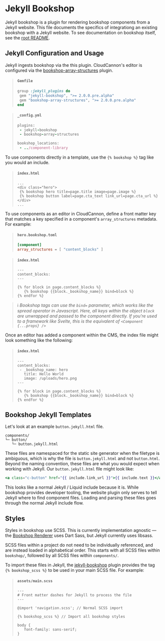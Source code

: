 # Jekyll Bookshop
Jekyll bookshop is a plugin for rendering bookshop components from a Jekyll website.
This file documents the specifics of integrationg an existing bookshop with a Jekyll website. To see documentation on bookshop itself, see the [root README](/).

## Jekyll Configuration and Usage

Jekyll ingests bookshop via the this plugin. CloudCannon's editor is configured via the [bookshop-array-structures](plugins/bookshop-array-structures) plugin.
>#### `Gemfile`
>```ruby
>group :jekyll_plugins do
>  gem "jekyll-bookshop", ">= 2.0.0.pre.alpha"
>  gem "bookshop-array-structures", ">= 2.0.0.pre.alpha"
>end
>```

>#### `_config.yml`
>```ruby
>plugins:
>  - jekyll-bookshop
>  - bookshop-array-structures
>
>bookshop_locations:
>  - ../component-library
>```

To use components directly in a template, use the `{% bookshop %}` tag like you would an include.
>#### `index.html`
>```liquid
>...
><div class="hero">
>  {% bookshop hero title=page.title image=page.image %}
>  {% bookshop button label=page.cta_text link_url=page.cta_url %}
></div>
>...
>```

To use components as an editor in CloudCannon, define a front matter key that matches a key specified in a component's `array_structures` metadata. For example:

>#### `hero.bookshop.toml`
>```toml
>[component]
>array_structures = [ "content_blocks" ]
>```

>#### `index.html`
>```liquid
>---
>content_blocks:
>---
>
>{% for block in page.content_blocks %}
>    {% bookshop {{block._bookshop_name}} bind=block %}
>{% endfor %}
>```

>ℹ️ _Bookshop tags can use the `bind=` parameter, which works like the spread operator in Javascript. Here, all keys within the object `block` are unwrapped and passed to the component directly. If you're used to a framework like Svelte, this is the equivalent of `<Component {...props} />`_

Once an editor has added a component within the CMS, the index file might look something like the following:
>#### `index.html`
>```liquid
>---
>content_blocks:
>  - _bookshop_name: hero
>    title: Hello World
>    image: /uploads/hero.png
>---
>
>{% for block in page.content_blocks %}
>    {% bookshop {{block._bookshop_name}} bind=block %}
>{% endfor %}
>```

## Bookshop Jekyll Templates
Let's look at an example `button.jekyll.html` file.
```
components/
└─ button/
   └─ button.jekyll.html
```
These files are namespaced for the static site generator when the filetype is ambiguous, which is why the file is `button.jekyll.html` and not `button.html`. Beyond the naming convention, these files are what you would expect when working with Jekyll. Our `button.jekyll.html` file might look like:
```hbs
<a class="c-button" href="{{ include.link_url }}">{{ include.text }}</a>
```
This looks like a normal Jekyll / Liquid include because it is. While bookshop provides developer tooling, the website plugin only serves to tell Jekyll where to find component files. Loading and parsing these files goes through the normal Jekyll include flow.

## Styles
Styles in bookshop use SCSS. This is currently implementation agnostic — the [Bookshop Renderer](#bookshop-renderer) uses Dart Sass, but Jekyll currently uses libsass.

SCSS files within a project do not need to be individually referenced, and are instead loaded in alphabetical order. This starts with all SCSS files within `bookshop/`, followed by all SCSS files within `components/`.

To import these files in Jekyll, the [jekyll-bookshop](plugins/jekyll-bookshop) plugin provides the tag `{% bookshop_scss %}` to be used in your main SCSS file. For example:

>#### `assets/main.scss`
>```text
>---
># Front matter dashes for Jekyll to process the file
>---
>
>@import 'navigation.scss'; // Normal SCSS import
>
>{% bookshop_scss %} // Import all bookshop styles
>
>body {
>    font-family: sans-serif;
>}
>
>```